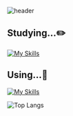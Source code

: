 ![header](https://capsule-render.vercel.app/api?type=slice&text=come%20in%20and%20enjoy%20my%20world!&fontColor=c2e9fb&animation=twinkling&fontSize=55)

## Studying...✏️

[![My Skills](https://skillicons.dev/icons?i=js,html,css,ts,dart)](https://skillicons.dev)


## Using...🔧

[![My Skills](https://skillicons.dev/icons?i=react,flutter,figma,github,androidstudio,vscode)](https://skillicons.dev)

<img src="https://github-readme-stats.vercel.app/api/top-langs/?username=KwonHaeJin&layout=compact&langs_count=10" alt="Top Langs" />
